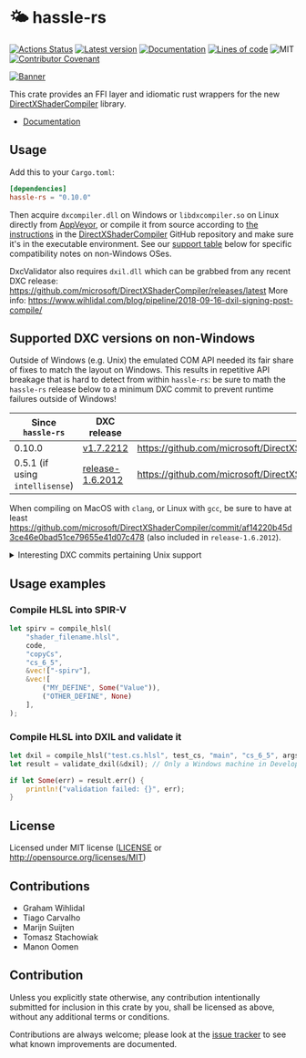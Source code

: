🌤 hassle-rs
========
[![Actions Status](https://github.com/Traverse-Research/hassle-rs/workflows/Continuous%20integration/badge.svg)](https://github.com/Traverse-Research/hassle-rs/actions)
[![Latest version](https://img.shields.io/crates/v/hassle-rs.svg)](https://crates.io/crates/hassle-rs)
[![Documentation](https://docs.rs/hassle-rs/badge.svg)](https://docs.rs/hassle-rs)
[![Lines of code](https://tokei.rs/b1/github/Traverse-Research/hassle-rs)](https://github.com/Traverse-Research/hassle-rs)
![MIT](https://img.shields.io/badge/license-MIT-blue.svg)
[![Contributor Covenant](https://img.shields.io/badge/contributor%20covenant-v1.4%20adopted-ff69b4.svg)](../master/CODE_OF_CONDUCT.md)

[![Banner](banner.png)](https://traverseresearch.nl)

This crate provides an FFI layer and idiomatic rust wrappers for the new [DirectXShaderCompiler](https://github.com/Microsoft/DirectXShaderCompiler) library.

- [Documentation](https://docs.rs/hassle-rs)

## Usage

Add this to your `Cargo.toml`:

```toml
[dependencies]
hassle-rs = "0.10.0"
```

Then acquire `dxcompiler.dll` on Windows or `libdxcompiler.so` on Linux directly from [AppVeyor](https://ci.appveyor.com/project/antiagainst/directxshadercompiler/branch/master/artifacts), or compile it from source according to [the instructions](https://github.com/microsoft/DirectXShaderCompiler/blob/main/docs/DxcOnUnix.rst#building-dxc) in the [DirectXShaderCompiler](https://github.com/Microsoft/DirectXShaderCompiler) GitHub repository and make sure it's in the executable environment. See our [support table](##Supported-DXC-versions-on-non-Windows) below for specific compatibility notes on non-Windows OSes.

DxcValidator also requires `dxil.dll` which can be grabbed from any recent DXC release: https://github.com/microsoft/DirectXShaderCompiler/releases/latest
More info: https://www.wihlidal.com/blog/pipeline/2018-09-16-dxil-signing-post-compile/

## Supported DXC versions on non-Windows

Outside of Windows (e.g. Unix) the emulated COM API needed its fair share of fixes to match the layout on Windows. This results in repetitive API breakage that is hard to detect from within `hassle-rs`: be sure to math the `hassle-rs` release below to a minimum DXC commit to prevent runtime failures outside of Windows!

| Since `hassle-rs` | DXC release | Git commit |
|-|-|-|
| 0.10.0 | [v1.7.2212](https://github.com/microsoft/DirectXShaderCompiler/releases/tag/v1.7.2212) | https://github.com/microsoft/DirectXShaderCompiler/commit/47f31378a9b51894b0465b33ac1d10ce6349a468 |
| 0.5.1 (if using `intellisense`) | [release-1.6.2012](https://github.com/microsoft/DirectXShaderCompiler/tree/release-1.6.2012) | https://github.com/microsoft/DirectXShaderCompiler/commit/2ade6f84d6b95bfd96eec1d6d15e3aa3b519d180 |

When compiling on MacOS with `clang`, or Linux with `gcc`, be sure to have at least https://github.com/microsoft/DirectXShaderCompiler/commit/af14220b45d3ce46e0bad51ce79655e41d07c478 (also included in `release-1.6.2012`).

<details>
<summary>Interesting DXC commits pertaining Unix support</summary>

These patches have had an effect on `hassle-rs` compatibility over time:

- [`[Linux] WinAdapter: Remove virtual dtors from IUnknown to fix vtable ABI`](https://github.com/microsoft/DirectXShaderCompiler/commit/47f31378a9b51894b0465b33ac1d10ce6349a468)
- [`Linux: Implement prefix-counted BSTR allocation in SysAllocStringLen`](https://github.com/microsoft/DirectXShaderCompiler/commit/2ade6f84d6b95bfd96eec1d6d15e3aa3b519d180)
- [`[linux-port] Support full IID comparison on GCC`](https://github.com/microsoft/DirectXShaderCompiler/commit/af14220b45d3ce46e0bad51ce79655e41d07c478)

</details>

## Usage examples

### Compile HLSL into SPIR-V

```rust
let spirv = compile_hlsl(
    "shader_filename.hlsl",
    code,
    "copyCs",
    "cs_6_5",
    &vec!["-spirv"],
    &vec![
        ("MY_DEFINE", Some("Value")),
        ("OTHER_DEFINE", None)
    ],
);
```

### Compile HLSL into DXIL and validate it

```rust
let dxil = compile_hlsl("test.cs.hlsl", test_cs, "main", "cs_6_5", args, &[]).unwrap();
let result = validate_dxil(&dxil); // Only a Windows machine in Developer Mode can run non-validated DXIL

if let Some(err) = result.err() {
    println!("validation failed: {}", err);
}
```

## License

Licensed under MIT license ([LICENSE](LICENSE) or http://opensource.org/licenses/MIT)

## Contributions

 - Graham Wihlidal
 - Tiago Carvalho
 - Marijn Suijten
 - Tomasz Stachowiak
 - Manon Oomen

## Contribution

Unless you explicitly state otherwise, any contribution intentionally submitted
for inclusion in this crate by you, shall be licensed as above, without any additional terms or conditions.

Contributions are always welcome; please look at the [issue tracker](https://github.com/Traverse-Research/hassle-rs/issues) to see what known improvements are documented.
